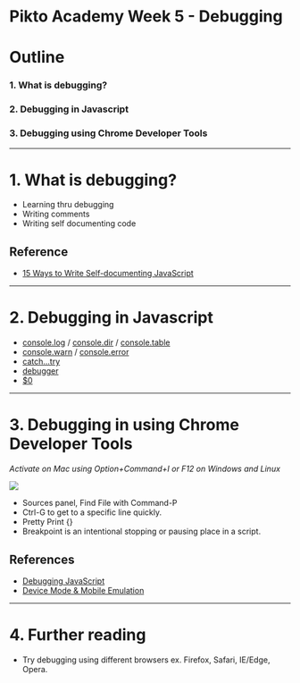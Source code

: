 # Pikto Academy Week 5 - Debugging

# Outline

### 1. What is debugging?
### 2. Debugging in Javascript
### 3. Debugging using Chrome Developer Tools

---

# 1. What is debugging?
- Learning thru debugging
- Writing comments
- Writing self documenting code


## Reference
- [15 Ways to Write Self-documenting JavaScript][15]

---

# 2. Debugging in Javascript

- [console.log][21] / [console.dir][22] / [console.table][23]
- [console.warn][24] / [console.error][25]
- [catch...try][26]
- [debugger][27]
- [$0][28]

---

# 3. Debugging in using Chrome Developer Tools

*Activate on Mac using Option+Command+I or F12 on Windows and Linux*

![](https://developer.chrome.com/devtools/docs/javascript-debugging/javascript-debugging-overview.jpg)

- Sources panel, Find File with Command-P
- Ctrl-G to get to a specific line quickly.
- Pretty Print {}
- Breakpoint is an intentional stopping or pausing place in a script.

## References
- [Debugging JavaScript][35]
- [Device Mode & Mobile Emulation][36]

---

# 4. Further reading

- Try debugging using different browsers ex. Firefox, Safari, IE/Edge, Opera. 

[15]: https://www.sitepoint.com/self-documenting-javascript/

[21]: https://developer.mozilla.org/en-US/docs/Web/API/Console/log
[22]: https://developer.mozilla.org/en-US/docs/Web/API/Console/dir 
[23]: https://developer.mozilla.org/en-US/docs/Web/API/Console/table
[24]: https://developer.mozilla.org/en-US/docs/Web/API/Console/warn
[25]: https://developer.mozilla.org/en-US/docs/Web/API/Console/error
[26]: https://developer.mozilla.org/en/docs/Web/JavaScript/Reference/Statements/try...catch
[27]: https://developer.mozilla.org/en-US/docs/Web/JavaScript/Reference/Statements/debugger
[28]: https://developer.mozilla.org/en-US/docs/Tools/Web_Console/Helpers

[35]: https://developer.chrome.com/devtools/docs/javascript-debugging
[36]: https://developer.chrome.com/devtools/docs/device-mode]

